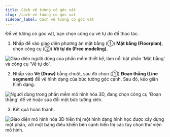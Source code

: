 ```yaml
---
title: Cách vẽ tường có góc vát
slug: /cach-ve-tuong-co-goc-vat
sidebar_label: Cách vẽ tường có góc vát
---
```


Để vẽ tường có góc vát, bạn chọn công cụ vẽ tự do để thao tác.

1. Nhấp để vào giao diện phương án mặt bằng (①) **Mặt bằng (Floorplan)**, chọn công cụ (②) **Vẽ tự do (Free modeling)**.

![Giao diện người dùng của phần mềm thiết kế, làm nổi bật phần 'Mặt bằng' và công cụ 'Vẽ tự do'.](https://storage.googleapis.com/jegavn_kb/image_jegavn/88.1.png)

2. Nhấp vào **Vẽ (Draw)** bằng chuột, sau đó chọn (①) **Đoạn thẳng (Line segment)** để vẽ hình dạng của bức tường góc cạnh. Sau đó, kéo giãn hình dạng.

![Người dùng trong phần mềm mô hình hóa 3D, đang chọn công cụ 'Đoạn thẳng' để vẽ hoặc sửa đổi một bức tường xiên.](https://storage.googleapis.com/jegavn_kb/image_jegavn/88.2.png)

3. Kết quả hoàn thành.

![Giao diện mô hình hóa 3D hiển thị một hình dạng hình học được xây dựng một phần, với một bảng điều khiển bên cạnh hiển thị các tùy chọn thư viện mô hình.](https://storage.googleapis.com/jegavn_kb/image_jegavn/88.3.png)